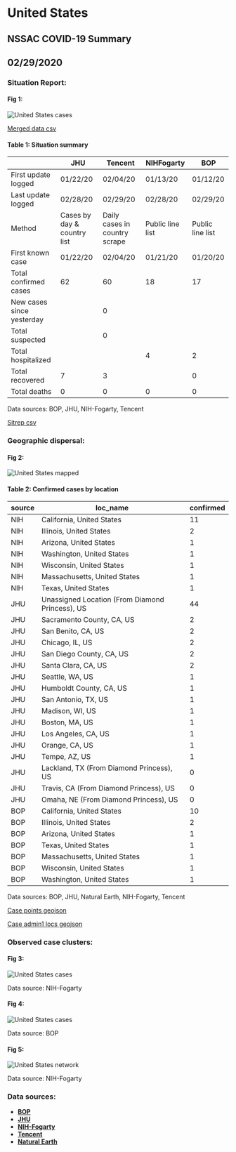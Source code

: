 # United States
## NSSAC COVID-19 Summary
## 02/29/2020



### Situation Report:
#### Fig 1:
![United States cases](../merged_histories/United_States_merged_histories.png)

[Merged data csv](https://github.com/SchlittDataSci/SchlittDataSci.github.io/blob/master/data/tables/United_States_merged_daily.csv)

#### Table 1: Situation summary


|                           | JHU                         | Tencent                       | NIHFogarty       | BOP              |
|---------------------------|-----------------------------|-------------------------------|------------------|------------------|
| First update logged       | 01/22/20                    | 02/04/20                      | 01/13/20         | 01/12/20         |
| Last update logged        | 02/28/20                    | 02/29/20                      | 02/28/20         | 02/29/20         |
| Method                    | Cases by day & country list | Daily cases in country scrape | Public line list | Public line list |
| First known case          | 01/22/20                    | 02/04/20                      | 01/21/20         | 01/20/20         |
| Total confirmed cases     | 62                          | 60                            | 18               | 17               |
| New cases since yesterday |                             | 0                             |                  |                  |
| Total suspected           |                             | 0                             |                  |                  |
| Total hospitalized        |                             |                               | 4                | 2                |
| Total recovered           | 7                           | 3                             |                  | 0                |
| Total deaths              | 0                           | 0                             | 0                | 0                |

Data sources: BOP, JHU, NIH-Fogarty, Tencent


[Sitrep csv](https://github.com/SchlittDataSci/SchlittDataSci.github.io/blob/master/data/tables/United_States_sitrep.csv)

### Geographic dispersal:
#### Fig 2:
![United States mapped](../case_locs/United_States_case_locs.png)

#### Table 2: Confirmed cases by location


| source   | loc_name                                        |   confirmed |
|----------|-------------------------------------------------|-------------|
| NIH      | California, United States                       |          11 |
| NIH      | Illinois, United States                         |           2 |
| NIH      | Arizona, United States                          |           1 |
| NIH      | Washington, United States                       |           1 |
| NIH      | Wisconsin, United States                        |           1 |
| NIH      | Massachusetts, United States                    |           1 |
| NIH      | Texas, United States                            |           1 |
| JHU      | Unassigned Location (From Diamond Princess), US |          44 |
| JHU      | Sacramento County, CA, US                       |           2 |
| JHU      | San Benito, CA, US                              |           2 |
| JHU      | Chicago, IL, US                                 |           2 |
| JHU      | San Diego County, CA, US                        |           2 |
| JHU      | Santa Clara, CA, US                             |           2 |
| JHU      | Seattle, WA, US                                 |           1 |
| JHU      | Humboldt County, CA, US                         |           1 |
| JHU      | San Antonio, TX, US                             |           1 |
| JHU      | Madison, WI, US                                 |           1 |
| JHU      | Boston, MA, US                                  |           1 |
| JHU      | Los Angeles, CA, US                             |           1 |
| JHU      | Orange, CA, US                                  |           1 |
| JHU      | Tempe, AZ, US                                   |           1 |
| JHU      | Lackland, TX (From Diamond Princess), US        |           0 |
| JHU      | Travis, CA (From Diamond Princess), US          |           0 |
| JHU      | Omaha, NE (From Diamond Princess), US           |           0 |
| BOP      | California, United States                       |          10 |
| BOP      | Illinois, United States                         |           2 |
| BOP      | Arizona, United States                          |           1 |
| BOP      | Texas, United States                            |           1 |
| BOP      | Massachusetts, United States                    |           1 |
| BOP      | Wisconsin, United States                        |           1 |
| BOP      | Washington, United States                       |           1 |

Data sources: BOP, JHU, Natural Earth, NIH-Fogarty, Tencent


[Case points geojson](https://github.com/SchlittDataSci/SchlittDataSci.github.io/blob/master/data/shapes/United_States_case_locs.geojson)

[Case admin1 locs geojson](https://github.com/SchlittDataSci/SchlittDataSci.github.io/blob/master/data/shapes/United_States_admin1_locs.geojson)

### Observed case clusters:
#### Fig 3:
![United States cases](../cluster_analysis/United_States_imported_cases_NIHFogarty.png)



Data source: NIH-Fogarty


#### Fig 4:
![United States cases](../cluster_analysis/United_States_imported_cases_BOP.png)



Data source: BOP


#### Fig 5:
![United States network](../autochthonous_networks/United_States_network.png)



Data source: NIH-Fogarty


### Data sources:
* **[BOP](https://github.com/beoutbreakprepared/nCoV2019)**
* **[JHU](https://github.com/CSSEGISandData/COVID-19)** 
* **[NIH-Fogarty](https://docs.google.com/spreadsheets/d/1jS24DjSPVWa4iuxuD4OAXrE3QeI8c9BC1hSlqr-NMiU/edit#gid=1187587451)** 
* **[Tencent](https://news.qq.com/zt2020/page/feiyan.htm)**
* **[Natural Earth](https://www.naturalearthdata.com/forums/forum/natural-earth-map-data/cultural-vectors/admin-1-states-provinces-and-their-boundaries/)**

<!-- Global site tag (gtag.js) - Google Analytics -->
<script async src="https://www.googletagmanager.com/gtag/js?id=UA-158816269-1"></script>
<script>
  window.dataLayer = window.dataLayer || [];
  function gtag(){dataLayer.push(arguments);}
  gtag('js', new Date());

  gtag('config', 'UA-158816269-1');
</script>